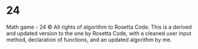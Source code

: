 # 24
 Math game - 24
 © All rights of algorithm to Rosetta Code.
 This is a derived and updated version to the one by Rosetta Code, with a cleaned user input method, declaration of functions, and an updated algorithm by me. 
